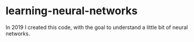 # learning-neural-networks
In 2019 I created this code, with the goal to understand a little bit of neural networks. 
